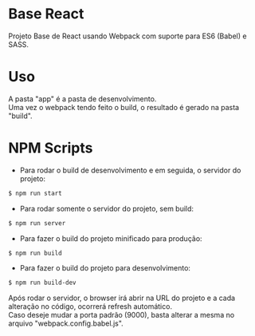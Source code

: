 # Base React
Projeto Base de React usando Webpack com suporte para ES6 (Babel) e SASS.

# Uso
A pasta "app" é a pasta de desenvolvimento.
<br />
Uma vez o webpack tendo feito o build, o resultado é gerado na pasta "build".

# NPM Scripts
- Para rodar o build de desenvolvimento e em seguida, o servidor do projeto:
```sh
$ npm run start
```
- Para rodar somente o servidor do projeto, sem build:
```sh
$ npm run server
```
- Para fazer o build do projeto minificado para produção:
```sh
$ npm run build
```
- Para fazer o build do projeto para desenvolvimento:
```sh
$ npm run build-dev
```
Após rodar o servidor, o browser irá abrir na URL do projeto e a cada alteração no código, ocorrerá refresh automático.
<br />
Caso deseje mudar a porta padrão (9000), basta alterar a mesma no arquivo "webpack.config.babel.js".